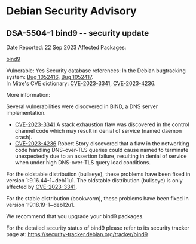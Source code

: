 
Debian Security Advisory
========================


DSA-5504-1 bind9 -- security update
-----------------------------------



Date Reported:
22 Sep 2023
Affected Packages:

[bind9](https://packages.debian.org/src:bind9)

Vulnerable:
Yes
Security database references:
In the Debian bugtracking system: [Bug 1052416](https://bugs.debian.org/cgi-bin/bugreport.cgi?bug=1052416), [Bug 1052417](https://bugs.debian.org/cgi-bin/bugreport.cgi?bug=1052417).  
In Mitre's CVE dictionary: [CVE-2023-3341](https://security-tracker.debian.org/tracker/CVE-2023-3341), [CVE-2023-4236](https://security-tracker.debian.org/tracker/CVE-2023-4236).  

More information:

Several vulnerabilities were discovered in BIND, a DNS server
implementation.


* [CVE-2023-3341](https://security-tracker.debian.org/tracker/CVE-2023-3341)
A stack exhaustion flaw was discovered in the control channel code
 which may result in denial of service (named daemon crash).
* [CVE-2023-4236](https://security-tracker.debian.org/tracker/CVE-2023-4236)
Robert Story discovered that a flaw in the networking code handling
 DNS-over-TLS queries could cause named to terminate unexpectedly due
 to an assertion failure, resulting in denial of service when under
 high DNS-over-TLS query load conditions.


For the oldstable distribution (bullseye), these problems have been fixed
in version 1:9.16.44-1~deb11u1. The oldstable distribution (bullseye) is
only affected by
[CVE-2023-3341](https://security-tracker.debian.org/tracker/CVE-2023-3341).


For the stable distribution (bookworm), these problems have been fixed in
version 1:9.18.19-1~deb12u1.


We recommend that you upgrade your bind9 packages.


For the detailed security status of bind9 please refer to its security
tracker page at:
<https://security-tracker.debian.org/tracker/bind9>





